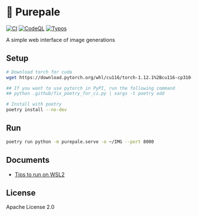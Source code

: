 
# 🎨 Purepale

[![CI](https://github.com/shirayu/purepale/actions/workflows/ci.yml/badge.svg)](https://github.com/shirayu/purepale/actions/workflows/ci.yml)
[![CodeQL](https://github.com/shirayu/purepale/actions/workflows/codeql-analysis.yml/badge.svg)](https://github.com/shirayu/purepale/actions/workflows/codeql-analysis.yml)
[![Typos](https://github.com/shirayu/purepale/actions/workflows/typos.yml/badge.svg)](https://github.com/shirayu/purepale/actions/workflows/typos.yml)

A simple web interface of image generations

## Setup

```bash
# Download torch for cuda
wget https://download.pytorch.org/whl/cu116/torch-1.12.1%2Bcu116-cp310-cp310-linux_x86_64.whl -P wheel

## If you want to use pytorch in PyPI, run the following command
## python .github/fix_poetry_for_ci.py | xargs -t poetry add

# Install with poetry
poetry install --no-dev
```

## Run

```bash
poetry run python -m purepale.serve -o ~/IMG --port 8000
```

## Documents

- [Tips to run on WSL2](docs/wsl2.md)

## License

Apache License 2.0
